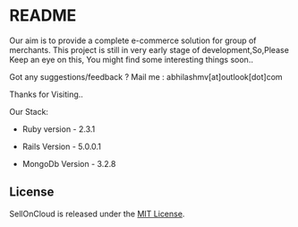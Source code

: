 # README

Our aim is to provide a complete e-commerce solution for group of merchants. This project is still in very early stage of development,So,Please Keep an eye on this, You might find some interesting things soon..

Got any suggestions/feedback ? Mail me : abhilashmv[at]outlook[dot]com

Thanks for Visiting..

Our Stack:

* Ruby version - 2.3.1

* Rails Version - 5.0.0.1

* MongoDb Version - 3.2.8


## License

SellOnCloud is released under the [MIT License](http://www.opensource.org/licenses/MIT).